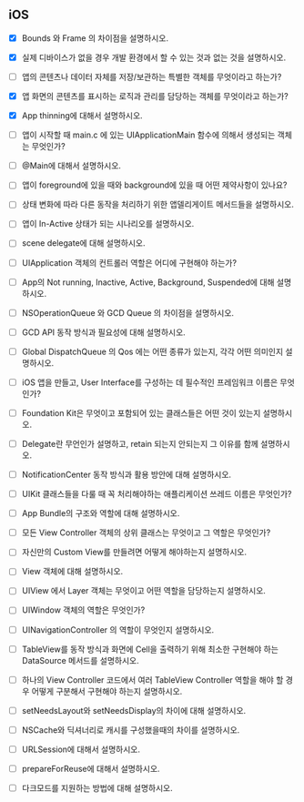 ## iOS

- [x] Bounds 와 Frame 의 차이점을 설명하시오.

- [x] 실제 디바이스가 없을 경우 개발 환경에서 할 수 있는 것과 없는 것을 설명하시오.

- [ ] 앱의 콘텐츠나 데이터 자체를 저장/보관하는 특별한 객체를 무엇이라고 하는가?

- [x] 앱 화면의 콘텐츠를 표시하는 로직과 관리를 담당하는 객체를 무엇이라고 하는가?

- [x] App thinning에 대해서 설명하시오.



- [ ] 앱이 시작할 때 main.c 에 있는 UIApplicationMain 함수에 의해서 생성되는 객체는 무엇인가?

- [ ] @Main에 대해서 설명하시오.

- [ ] 앱이 foreground에 있을 때와 background에 있을 때 어떤 제약사항이 있나요?

- [ ] 상태 변화에 따라 다른 동작을 처리하기 위한 앱델리게이트 메서드들을 설명하시오.

- [ ] 앱이 In-Active 상태가 되는 시나리오를 설명하시오.

- [ ] scene delegate에 대해 설명하시오.

- [ ] UIApplication 객체의 컨트롤러 역할은 어디에 구현해야 하는가?

- [ ] App의 Not running, Inactive, Active, Background, Suspended에 대해 설명하시오.



- [ ] NSOperationQueue 와 GCD Queue 의 차이점을 설명하시오.

- [ ] GCD API 동작 방식과 필요성에 대해 설명하시오.

- [ ] Global DispatchQueue 의 Qos 에는 어떤 종류가 있는지, 각각 어떤 의미인지 설명하시오.
  

- [ ] iOS 앱을 만들고, User Interface를 구성하는 데 필수적인 프레임워크 이름은 무엇인가?

- [ ] Foundation Kit은 무엇이고 포함되어 있는 클래스들은 어떤 것이 있는지 설명하시오.

- [ ] Delegate란 무언인가 설명하고, retain 되는지 안되는지 그 이유를 함께 설명하시오.

- [ ] NotificationCenter 동작 방식과 활용 방안에 대해 설명하시오.

- [ ] UIKit 클래스들을 다룰 때 꼭 처리해야하는 애플리케이션 쓰레드 이름은 무엇인가?

- [ ] App Bundle의 구조와 역할에 대해 설명하시오.

- [ ] 모든 View Controller 객체의 상위 클래스는 무엇이고 그 역할은 무엇인가?

- [ ] 자신만의 Custom View를 만들려면 어떻게 해야하는지 설명하시오.

- [ ] View 객체에 대해 설명하시오.

- [ ] UIView 에서 Layer 객체는 무엇이고 어떤 역할을 담당하는지 설명하시오.

- [ ] UIWindow 객체의 역할은 무엇인가?

- [ ] UINavigationController 의 역할이 무엇인지 설명하시오.

- [ ] TableView를 동작 방식과 화면에 Cell을 출력하기 위해 최소한 구현해야 하는 DataSource 메서드를 설명하시오.

- [ ] 하나의 View Controller 코드에서 여러 TableView Controller 역할을 해야 할 경우 어떻게 구분해서 구현해야 하는지 설명하시오.

- [ ] setNeedsLayout와 setNeedsDisplay의 차이에 대해 설명하시오.



- [ ] NSCache와 딕셔너리로 캐시를 구성했을때의 차이를 설명하시오.

- [ ] URLSession에 대해서 설명하시오.

- [ ] prepareForReuse에 대해서 설명하시오.

- [ ] 다크모드를 지원하는 방법에 대해 설명하시오.

